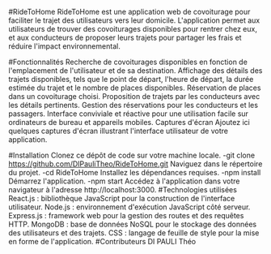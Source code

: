 #RideToHome
RideToHome est une application web de covoiturage pour faciliter le trajet des utilisateurs vers leur domicile. L'application permet aux utilisateurs de trouver des covoiturages disponibles pour rentrer chez eux, et aux conducteurs de proposer leurs trajets pour partager les frais et réduire l'impact environnemental.

#Fonctionnalités
Recherche de covoiturages disponibles en fonction de l'emplacement de l'utilisateur et de sa destination.
Affichage des détails des trajets disponibles, tels que le point de départ, l'heure de départ, la durée estimée du trajet et le nombre de places disponibles.
Réservation de places dans un covoiturage choisi.
Proposition de trajets par les conducteurs avec les détails pertinents.
Gestion des réservations pour les conducteurs et les passagers.
Interface conviviale et réactive pour une utilisation facile sur ordinateurs de bureau et appareils mobiles.
Captures d'écran
Ajoutez ici quelques captures d'écran illustrant l'interface utilisateur de votre application.

#Installation
Clonez ce dépôt de code sur votre machine locale.
    -git clone https://github.com/DIPauliTheo/RideToHome.git
Naviguez dans le répertoire du projet.
    -cd RideToHome
Installez les dépendances requises.
    -npm install
Démarrez l'application.
    -npm start
Accédez à l'application dans votre navigateur à l'adresse http://localhost:3000.
#Technologies utilisées
React.js : bibliothèque JavaScript pour la construction de l'interface utilisateur.
Node.js : environnement d'exécution JavaScript côté serveur.
Express.js : framework web pour la gestion des routes et des requêtes HTTP.
MongoDB : base de données NoSQL pour le stockage des données des utilisateurs et des trajets.
CSS : langage de feuille de style pour la mise en forme de l'application.
#Contributeurs
DI PAULI Théo

